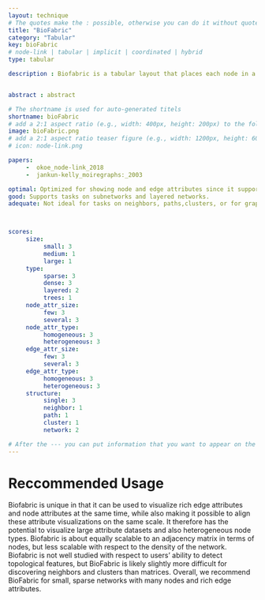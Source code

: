 ```yaml
---
layout: technique
# The quotes make the : possible, otherwise you can do it without quotes
title: "BioFabric"
category: "Tabular"
key: bioFabric
# node-link | tabular | implicit | coordinated | hybrid 
type: tabular

description : Biofabric is a tabular layout that places each node in a row of the table and draws edges between the nodes in columns.


abstract : abstract

# The shortname is used for auto-generated titels
shortname: bioFabric
# add a 2:1 aspect ratio (e.g., width: 400px, height: 200px) to the folder /assets/images/papers/
image: bioFabric.png
# add a 2:1 aspect ratio teaser figure (e.g., width: 1200px, height: 600px) to the folder /assets/images/papers/
# icon: node-link.png

papers:
     -  okoe_node-link_2018
     -  jankun-kelly_moiregraphs:_2003

optimal: Optimized for showing node and edge attributes since it supports several attributes and of heterogeneous types. 
good: Supports tasks on subnetworks and layered networks.   
adequate: Not ideal for tasks on neighbors, paths,clusters, or for graphs with over 100 nodes. 



scores:
     size: 
          small: 3
          medium: 1
          large: 1
     type: 
          sparse: 3
          dense: 3
          layered: 2
          trees: 1
     node_attr_size: 
          few: 3
          several: 3
     node_attr_type: 
          homogeneous: 3
          heterogeneous: 3
     edge_attr_size: 
          few: 3
          several: 3
     edge_attr_type: 
          homogeneous: 3
          heterogeneous: 3
     structure: 
          single: 3
          neighbor: 1
          path: 1
          cluster: 1
          network: 2

# After the --- you can put information that you want to appear on the website using markdown formatting or HTML. A good example are acknowledgements, extra references, an erratum, etc.
---
```


# Reccommended Usage

Biofabric is unique in that it can be used to
visualize rich edge attributes and node attributes at the same time,
while also making it possible to align these attribute visualizations
on the same scale. It therefore has the potential to visualize large
attribute datasets and also heterogeneous node types. Biofabric is
about equally scalable to an adjacency matrix in terms of nodes,
but less scalable with respect to the density of the network. Biofabric
is not well studied with respect to users’ ability to detect
topological features, but BioFabric is likely slightly more difficult
for discovering neighbors and clusters than matrices. Overall, we
recommend BioFabric for small, sparse networks with many nodes
and rich edge attributes.


